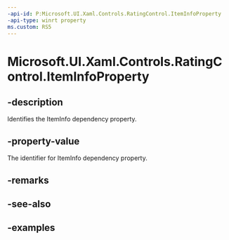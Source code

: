 ```yaml
---
-api-id: P:Microsoft.UI.Xaml.Controls.RatingControl.ItemInfoProperty
-api-type: winrt property
ms.custom: RS5
---
```

<!-- Property syntax.
public DependencyProperty ItemInfoProperty { get; }
-->

# Microsoft.UI.Xaml.Controls.RatingControl.ItemInfoProperty


## -description

Identifies the ItemInfo dependency property.


## -property-value

The identifier for ItemInfo dependency property.


## -remarks


## -see-also


## -examples



